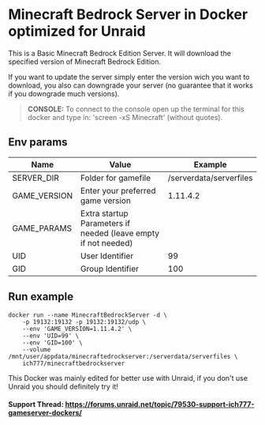 # Minecraft Bedrock Server in Docker optimized for Unraid
This is a Basic Minecraft Bedrock Edition Server.
It will download the specified version of Minecraft Bedrock Edition.

If you want to update the server simply enter the version wich you want to download, you also can downgrade your server (no guarantee that it works if you downgrade much versions).

>**CONSOLE:** To connect to the console open up the terminal for this docker and type in: 'screen -xS Minecraft' (without quotes).

## Env params
| Name | Value | Example |
| --- | --- | --- |
| SERVER_DIR | Folder for gamefile | /serverdata/serverfiles |
| GAME_VERSION | Enter your preferred game version | 1.11.4.2 |
| GAME_PARAMS | Extra startup Parameters if needed (leave empty if not needed) | |
| UID | User Identifier | 99 |
| GID | Group Identifier | 100 |

## Run example
```
docker run --name MinecraftBedrockServer -d \
	-p 19132:19132 -p 19132:19132/udp \
	--env 'GAME_VERSION=1.11.4.2' \
	--env 'UID=99' \
	--env 'GID=100' \
	--volume /mnt/user/appdata/minecraftedrockserver:/serverdata/serverfiles \
	ich777/minecraftbedrockserver
```

This Docker was mainly edited for better use with Unraid, if you don't use Unraid you should definitely try it!

#### Support Thread: https://forums.unraid.net/topic/79530-support-ich777-gameserver-dockers/